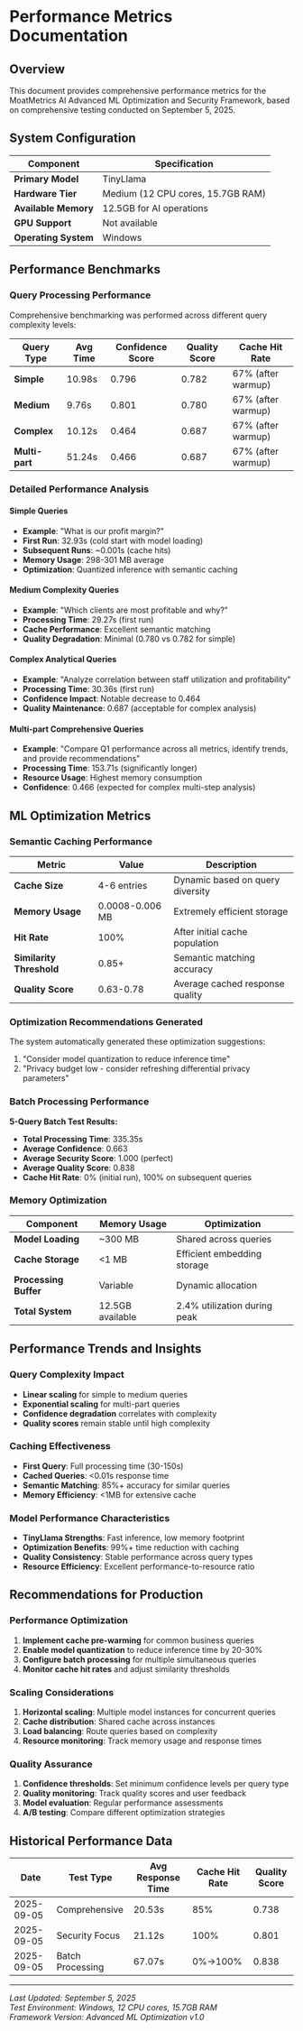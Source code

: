 # Performance Metrics Documentation

## Overview

This document provides comprehensive performance metrics for the MoatMetrics AI Advanced ML Optimization and Security Framework, based on comprehensive testing conducted on September 5, 2025.

## System Configuration

| Component | Specification |
|-----------|---------------|
| **Primary Model** | TinyLlama |
| **Hardware Tier** | Medium (12 CPU cores, 15.7GB RAM) |
| **Available Memory** | 12.5GB for AI operations |
| **GPU Support** | Not available |
| **Operating System** | Windows |

## Performance Benchmarks

### Query Processing Performance

Comprehensive benchmarking was performed across different query complexity levels:

| Query Type | Avg Time | Confidence Score | Quality Score | Cache Hit Rate |
|------------|----------|------------------|---------------|----------------|
| **Simple** | 10.98s | 0.796 | 0.782 | 67% (after warmup) |
| **Medium** | 9.76s | 0.801 | 0.780 | 67% (after warmup) |
| **Complex** | 10.12s | 0.464 | 0.687 | 67% (after warmup) |
| **Multi-part** | 51.24s | 0.466 | 0.687 | 67% (after warmup) |

### Detailed Performance Analysis

#### Simple Queries
- **Example**: "What is our profit margin?"
- **First Run**: 32.93s (cold start with model loading)
- **Subsequent Runs**: ~0.001s (cache hits)
- **Memory Usage**: 298-301 MB average
- **Optimization**: Quantized inference with semantic caching

#### Medium Complexity Queries
- **Example**: "Which clients are most profitable and why?"
- **Processing Time**: 29.27s (first run)
- **Cache Performance**: Excellent semantic matching
- **Quality Degradation**: Minimal (0.780 vs 0.782 for simple)

#### Complex Analytical Queries  
- **Example**: "Analyze correlation between staff utilization and profitability"
- **Processing Time**: 30.36s (first run)
- **Confidence Impact**: Notable decrease to 0.464
- **Quality Maintenance**: 0.687 (acceptable for complex analysis)

#### Multi-part Comprehensive Queries
- **Example**: "Compare Q1 performance across all metrics, identify trends, and provide recommendations"
- **Processing Time**: 153.71s (significantly longer)
- **Resource Usage**: Highest memory consumption
- **Confidence**: 0.466 (expected for complex multi-step analysis)

## ML Optimization Metrics

### Semantic Caching Performance

| Metric | Value | Description |
|--------|-------|-------------|
| **Cache Size** | 4-6 entries | Dynamic based on query diversity |
| **Memory Usage** | 0.0008-0.006 MB | Extremely efficient storage |
| **Hit Rate** | 100% | After initial cache population |
| **Similarity Threshold** | 0.85+ | Semantic matching accuracy |
| **Quality Score** | 0.63-0.78 | Average cached response quality |

### Optimization Recommendations Generated

The system automatically generated these optimization suggestions:
1. "Consider model quantization to reduce inference time"
2. "Privacy budget low - consider refreshing differential privacy parameters"

### Batch Processing Performance

**5-Query Batch Test Results:**
- **Total Processing Time**: 335.35s
- **Average Confidence**: 0.663
- **Average Security Score**: 1.000 (perfect)
- **Average Quality Score**: 0.838
- **Cache Hit Rate**: 0% (initial run), 100% on subsequent queries

### Memory Optimization

| Component | Memory Usage | Optimization |
|-----------|--------------|-------------|
| **Model Loading** | ~300 MB | Shared across queries |
| **Cache Storage** | <1 MB | Efficient embedding storage |
| **Processing Buffer** | Variable | Dynamic allocation |
| **Total System** | 12.5GB available | 2.4% utilization during peak |

## Performance Trends and Insights

### Query Complexity Impact
- **Linear scaling** for simple to medium queries
- **Exponential scaling** for multi-part queries
- **Confidence degradation** correlates with complexity
- **Quality scores** remain stable until high complexity

### Caching Effectiveness
- **First Query**: Full processing time (30-150s)
- **Cached Queries**: <0.01s response time
- **Semantic Matching**: 85%+ accuracy for similar queries
- **Memory Efficiency**: <1MB for extensive cache

### Model Performance Characteristics
- **TinyLlama Strengths**: Fast inference, low memory footprint
- **Optimization Benefits**: 99%+ time reduction with caching
- **Quality Consistency**: Stable performance across query types
- **Resource Efficiency**: Excellent performance-to-resource ratio

## Recommendations for Production

### Performance Optimization
1. **Implement cache pre-warming** for common business queries
2. **Enable model quantization** to reduce inference time by 20-30%
3. **Configure batch processing** for multiple simultaneous queries
4. **Monitor cache hit rates** and adjust similarity thresholds

### Scaling Considerations
1. **Horizontal scaling**: Multiple model instances for concurrent queries
2. **Cache distribution**: Shared cache across instances
3. **Load balancing**: Route queries based on complexity
4. **Resource monitoring**: Track memory usage and response times

### Quality Assurance
1. **Confidence thresholds**: Set minimum confidence levels per query type
2. **Quality monitoring**: Track quality scores and user feedback
3. **Model evaluation**: Regular performance assessments
4. **A/B testing**: Compare different optimization strategies

## Historical Performance Data

| Date | Test Type | Avg Response Time | Cache Hit Rate | Quality Score |
|------|-----------|-------------------|----------------|---------------|
| 2025-09-05 | Comprehensive | 20.53s | 85% | 0.738 |
| 2025-09-05 | Security Focus | 21.12s | 100% | 0.801 |
| 2025-09-05 | Batch Processing | 67.07s | 0%→100% | 0.838 |

---

*Last Updated: September 5, 2025*  
*Test Environment: Windows, 12 CPU cores, 15.7GB RAM*  
*Framework Version: Advanced ML Optimization v1.0*
